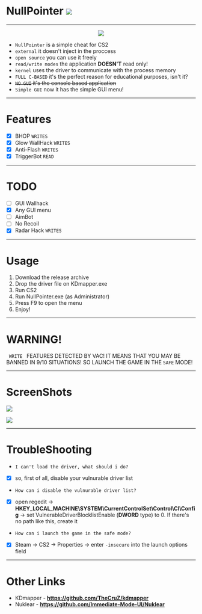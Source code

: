 # NullPointer ![](https://img.shields.io/badge/C-blue)

***

<p align="center">
  <img src = "https://github.com/9ght-code/NullPointer/assets/107795776/9f59917d-63df-42f2-8221-4ee798c2c950">
</p>

+ <code>NullPointer</code> is a simple cheat for CS2 
+ <code>external</code> it doesn't inject in the proccess
+ <code>open source</code> you can use it freely
+ <code>read/write modes</code> the application **DOESN'T** read only!
+ <code>kernel</code> uses the driver to communicate with the process memory
+ <code>FULL C-BASED</code> it's the perfect reason for educational purposes, isn't it?
+ ~~<code>NO GUI</code> it's the console based application~~
+ <code>Simple GUI</code> now it has the simple GUI menu!

***

# Features
- [X] BHOP <code>WRITES</code>
- [x] Glow WallHack <code>WRITES</code>
- [X] Anti-Flash <code>WRITES</code>
- [X] TriggerBot <code>READ</code>

***
# TODO
- [ ] GUI Wallhack
- [X] Any GUI menu
- [ ] AimBot
- [ ] No Recoil
- [X] Radar Hack <code>WRITES</code>

***
# Usage
1. Download the release archive
2. Drop the driver file on KDmapper.exe
3. Run CS2
4. Run NullPointer.exe (as Administrator)
5. Press F9 to open the menu
6. Enjoy!

***

# WARNING!

<code> WRITE </code> FEATURES DETECTED BY VAC! IT MEANS THAT YOU MAY BE BANNED IN 9/10 SITUATIONS! SO LAUNCH THE GAME IN THE <code>SAFE</code> MODE!

***

# ScreenShots
![](https://github.com/user-attachments/assets/99309225-502b-4f8e-80fa-e6b84f524105)


![](https://github.com/user-attachments/assets/cc81676f-2b56-4da6-8695-14a3a3721da3)

***

# TroubleShooting
- <code>I can't load the driver, what should i do?</code>
- [X] so, first of all, disable your vulnurable driver list
- <code>How can i disable the vulnurable driver list?</code>
- [X] open regedit -> **HKEY_LOCAL_MACHINE\SYSTEM\CurrentControlSet\Control\CI\Config** -> set VulnerableDriverBlocklistEnable (**DWORD** type) to 0. If there's no path like this, create it
- <code>How can i launch the game in the safe mode?</code>
- [X] Steam -> CS2 -> Properties -> enter <code>-insecure</code> into the launch options field

***
# Other Links
+ KDmapper - **https://github.com/TheCruZ/kdmapper**
+ Nuklear - **https://github.com/Immediate-Mode-UI/Nuklear**

